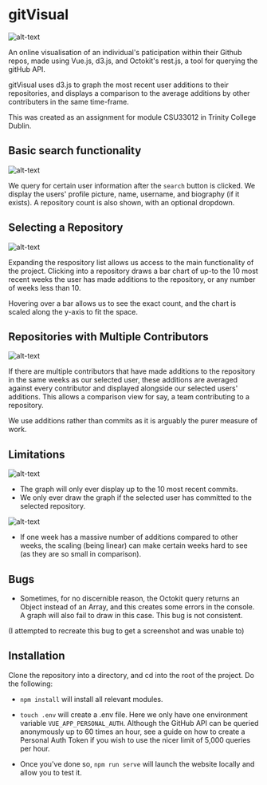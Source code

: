 # gitVisual

![alt-text](https://i.imgur.com/iK6IBQO.png)

An online visualisation of an individual's paticipation within their Github repos, made using Vue.js, d3.js, and Octokit's rest.js, a tool for querying the gitHub API.

gitVisual uses d3.js to graph the most recent user additions to their repositories, and displays a comparison to the average additions by other contributers in the same time-frame.

This was created as an assignment for module CSU33012 in Trinity College Dublin.

## Basic search functionality

![alt-text](https://i.imgur.com/xZXftIm.png)

We query for certain user information after the `search` button is clicked. We display the users' profile picture, name, username, and biography (if it exists). A repository count is also shown, with an optional dropdown.

## Selecting a Repository

![alt-text](https://i.imgur.com/63JFDvt.png)

Expanding the respository list allows us access to the main functionality of the project. Clicking into a repository draws a bar chart of up-to the 10 most recent weeks the user has made additions to the repository, or any number of weeks less than 10.

Hovering over a bar allows us to see the exact count, and the chart is scaled along the y-axis to fit the space.

## Repositories with Multiple Contributors

![alt-text](https://i.imgur.com/XQKozLt.png)

If there are multiple contributors that have made additions to the repository in the same weeks as our selected user, these additions are averaged against every contributor and displayed alongside our selected users' additions. This allows a comparison view for say, a team contributing to a repository.

We use additions rather than commits as it is arguably the purer measure of work.

## Limitations

![alt-text](https://i.imgur.com/6T1rOv5.png)

* The graph will only ever display up to the 10 most recent commits.
* We only ever draw the graph if the selected user has committed to the selected repository.

![alt-text](https://i.imgur.com/F2T5FsJ.png)

* If one week has a massive number of additions compared to other weeks, the scaling (being linear) can make certain weeks hard to see (as they are so small in comparison).

## Bugs

* Sometimes, for no discernible reason, the Octokit query returns an Object instead of an Array, and this creates some errors in the console. A graph will also fail to draw in this case. This bug is not consistent.

(I attempted to recreate this bug to get a screenshot and was unable to)

## Installation

Clone the repository into a directory, and cd into the root of the project. Do the following:

* `npm install` will install all relevant modules.

* `touch .env` will create a .env file. Here we only have one environment variable `VUE_APP_PERSONAL_AUTH`. Although the GitHub API can be queried anonymously up to 60 times an hour, see a guide on how to create a Personal Auth Token if you wish to use the nicer limit of 5,000 queries per hour.

* Once you've done so, `npm run serve` will launch the website locally and allow you to test it.
